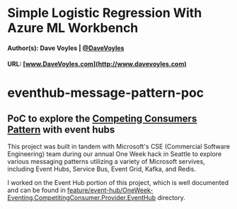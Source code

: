 # Simple Logistic Regression With Azure ML Workbench

#### Author(s): Dave Voyles | [@DaveVoyles](http://www.twitter.com/DaveVoyles)
#### URL: [www.DaveVoyles.com](http://www.davevoyles.com)

# eventhub-message-pattern-poc
PoC to explore the [Competing Consumers Pattern](https://docs.microsoft.com/en-us/azure/architecture/patterns/competing-consumers) with event hubs
-----
This project was built in tandem with Microsoft's CSE (Commercial Software Engineering) team during our annual One Week hack in Seattle
to explore various messaging patterns utilizing a variety of 
Microsoft servives, including Event Hubs, Service Bus, Event Grid, Kafka, and Redis.

I worked on the Event Hub portion of this project, which is well documented and can be found in [feature/event-hub/OneWeek-Eventing.CompetitingConsumer.Provider.EventHub](https://github.com/DaveVoyles/eventhub-message-pattern-poc/tree/feature/event-hub/OneWeek-Eventing.CompetitingConsumer.Provider.EventHub)
directory.
